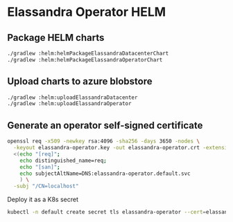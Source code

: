 # Elassandra Operator HELM

## Package HELM charts

```bash
./gradlew :helm:helmPackageElassandraDatacenterChart
./gradlew :helm:helmPackageElassandraOperatorChart
```

## Upload charts to azure blobstore

```bash
./gradlew :helm:uploadElassandraDatacenter
./gradlew :helm:uploadElassandraOperator
```

## Generate an operator self-signed certificate

```bash
openssl req -x509 -newkey rsa:4096 -sha256 -days 3650 -nodes \
  -keyout elassandra-operator.key -out elassandra-operator.crt -extensions san -config \
  <(echo "[req]"; 
    echo distinguished_name=req; 
    echo "[san]"; 
    echo subjectAltName=DNS:elassandra-operator.default.svc
    ) \
  -subj "/CN=localhost"
```

Deploy it as a K8s secret 

```bash
kubectl -n default create secret tls elassandra-operator --cert=elassandra-operator.crt --key=elassandra-operator.key
```